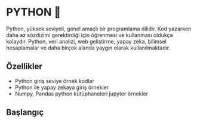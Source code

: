 # PYTHON 🐍
Python, yüksek seviyeli, genel amaçlı bir programlama dilidir. Kod yazarken daha az sözdizimi gerektirdiği için öğrenmesi ve kullanması oldukça kolaydır. Python, veri analizi, web geliştirme, yapay zeka, bilimsel hesaplamalar ve daha birçok alanda yaygın olarak kullanılmaktadır.

## Özellikler 
+ Python giriş seviye örnek kodlar
+ Python ile yapay zekaya giriş örnekler
+ Numpy, Pandas python kütüphaneleri jupyter örnekler

## Başlangıç
